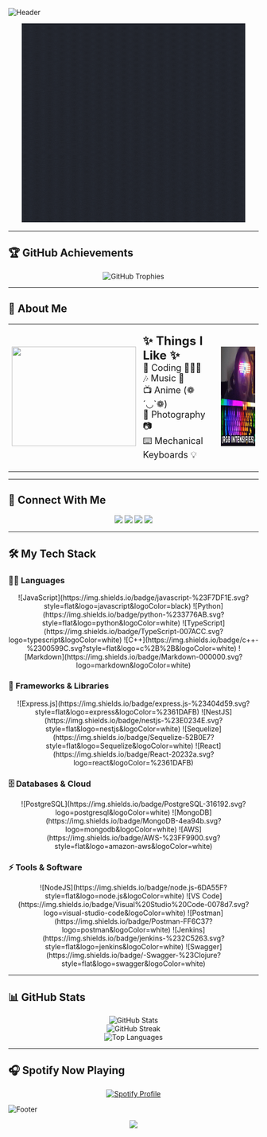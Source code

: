 ![Header](https://capsule-render.vercel.app/api?type=waving&color=gradient&height=150&section=header&text=Hey!%20I'm%20Tarun%20&fontSize=30&fontColor=fff&animation=fadeIn)

<div align="center">
  <a href="https://atypicalesper.github.io/">
    <img height="400px" width="450px" alt="Tarun" src="hello.gif" />
  </a>
</div>

---
## 🏆 GitHub Achievements
<div align="center">
  <img src="https://github-profile-trophy.vercel.app/?username=atypicalesper&theme=tokyonight&no-frame=false&no-bg=true&margin-w=4" alt="GitHub Trophies" />
</div>

---
## 🌟 About Me
<table align="center">
  <tr>
    <td><img height="200px" width="250px" src="https://media.giphy.com/media/06vbLCWUQcDKGFVjPt/giphy.gif" /></td>
    <td>
      <p style="font-size: 18px; text-align: left;">
        <b style="font-size: 24px;">✨ Things I Like ✨</b><br> 
        🚀 Coding 👨🏻‍💻<br>
        🎶 Music 🎵<br>
        📺 Anime (❁´◡`❁)<br>
        📸 Photography 📷<br>
        ⌨️ Mechanical Keyboards 💡<br>
      </p>
    </td>
    <td><img height="200px" width="250px" src="rgb.gif" /></td>
  </tr>
</table>

---
## 🔗 Connect With Me
<div align="center">
  <a href="https://instagram.com/atypicalesper"><img src="https://img.shields.io/badge/Instagram-%23E4405F.svg?logo=Instagram&logoColor=white" /></a>
  <a href="https://linkedin.com/in/atypicalesper"><img src="https://img.shields.io/badge/LinkedIn-%230077B5.svg?logo=linkedin&logoColor=white" /></a>
  <a href="https://reddit.com/user/atypicalesper"><img src="https://img.shields.io/badge/Reddit-%23FF4500.svg?logo=Reddit&logoColor=white" /></a>
  <a href="https://stackoverflow.com/users/atypicalesper"><img src="https://img.shields.io/badge/-Stackoverflow-FE7A16?logo=stack-overflow&logoColor=white" /></a>
</div>

---
## 🛠️ My Tech Stack

### 👨‍💻 Languages
<div align="center">
  ![JavaScript](https://img.shields.io/badge/javascript-%23F7DF1E.svg?style=flat&logo=javascript&logoColor=black)
  ![Python](https://img.shields.io/badge/python-%233776AB.svg?style=flat&logo=python&logoColor=white)
  ![TypeScript](https://img.shields.io/badge/TypeScript-007ACC.svg?logo=typescript&logoColor=white)
  ![C++](https://img.shields.io/badge/c++-%2300599C.svg?style=flat&logo=c%2B%2B&logoColor=white)
  ![Markdown](https://img.shields.io/badge/Markdown-000000.svg?logo=markdown&logoColor=white)
</div>

### 🧰 Frameworks & Libraries
<div align="center">
  ![Express.js](https://img.shields.io/badge/express.js-%23404d59.svg?style=flat&logo=express&logoColor=%2361DAFB)
  ![NestJS](https://img.shields.io/badge/nestjs-%23E0234E.svg?style=flat&logo=nestjs&logoColor=white)
  ![Sequelize](https://img.shields.io/badge/Sequelize-52B0E7?style=flat&logo=Sequelize&logoColor=white)
  ![React](https://img.shields.io/badge/React-20232a.svg?logo=react&logoColor=%2361DAFB)
</div>

### 🗄️ Databases & Cloud
<div align="center">
  ![PostgreSQL](https://img.shields.io/badge/PostgreSQL-316192.svg?logo=postgresql&logoColor=white)
  ![MongoDB](https://img.shields.io/badge/MongoDB-4ea94b.svg?logo=mongodb&logoColor=white)
  ![AWS](https://img.shields.io/badge/AWS-%23FF9900.svg?style=flat&logo=amazon-aws&logoColor=white)
</div>

### ⚡ Tools & Software
<div align="center">
  ![NodeJS](https://img.shields.io/badge/node.js-6DA55F?style=flat&logo=node.js&logoColor=white)
  ![VS Code](https://img.shields.io/badge/Visual%20Studio%20Code-0078d7.svg?logo=visual-studio-code&logoColor=white)
  ![Postman](https://img.shields.io/badge/Postman-FF6C37?logo=postman&logoColor=white)
  ![Jenkins](https://img.shields.io/badge/jenkins-%232C5263.svg?style=flat&logo=jenkins&logoColor=white)
  ![Swagger](https://img.shields.io/badge/-Swagger-%23Clojure?style=flat&logo=swagger&logoColor=white)
</div>

---
## 📊 GitHub Stats
<div align="center">
  <img src="https://github-readme-stats.vercel.app/api?username=atypicalesper&theme=tokyonight&hide_border=false&include_all_commits=true&count_private=true" alt="GitHub Stats" /><br/>
  <img src="https://github-readme-streak-stats.herokuapp.com/?user=atypicalesper&theme=tokyonight&hide_border=false" alt="GitHub Streak" /><br/>
  <img src="https://github-readme-stats.vercel.app/api/top-langs/?username=atypicalesper&theme=tokyonight&hide_border=false&include_all_commits=true&count_private=true&layout=compact" alt="Top Languages" />
</div>

---
## 🎧 Spotify Now Playing
<div align="center">
  <a href="https://open.spotify.com/user/0c7fr56muocq15feajc03kgh3?si=c0c0976362eb49dc">
    <img src="https://spotify-github-profile.vercel.app/api/view?uid=0c7fr56muocq15feajc03kgh3&cover_image=true&theme=default&show_offline=true&background_color=121212&interchange=true&bar_color=4e51b1&bar_color_cover=true" alt="Spotify Profile" />
  </a>
</div>


![Footer](https://capsule-render.vercel.app/api?type=waving&color=gradient&height=150&section=footer)

<p align="center">
	<img src="https://raw.githubusercontent.com/catppuccin/catppuccin/main/assets/footers/gray0_ctp_on_line.svg?sanitize=true" />
</p>

